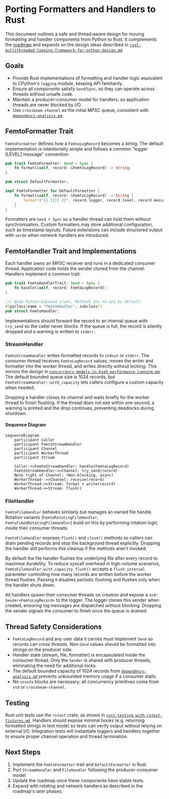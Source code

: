 # Porting Formatters and Handlers to Rust

This document outlines a safe and thread‑aware design for moving
formatting and handler components from Python to Rust. It complements the
[roadmap](./roadmap.md) and expands on the design ideas described in
[`rust-multithreaded-logging-framework-for-python-design.md`](./rust-multithreaded-logging-framework-for-python-design.md).

## Goals

- Provide Rust implementations of formatting and handler logic
  equivalent to CPython's `logging` module, keeping API familiarity.
- Ensure all components satisfy `Send`/`Sync`, so they can operate across
  threads without unsafe code.
- Maintain a producer–consumer model for handlers, so application threads
  are never blocked by I/O.
- Use `crossbeam-channel` as the initial MPSC queue, consistent with
  [`dependency-analysis.md`](./dependency-analysis.md).

## FemtoFormatter Trait

`FemtoFormatter` defines how a `FemtoLogRecord` becomes a string. The
default implementation is intentionally simple and follows a common
"logger [LEVEL] message" convention:

```rust
pub trait FemtoFormatter: Send + Sync {
    fn format(&self, record: &FemtoLogRecord) -> String;
}

pub struct DefaultFormatter;

impl FemtoFormatter for DefaultFormatter {
    fn format(&self, record: &FemtoLogRecord) -> String {
        format!("{} [{}] {}", record.logger, record.level, record.message)
    }
}
```

Formatters are `Send + Sync` so a handler thread can hold them without
synchronisation. Custom formatters may store additional configuration,
such as timestamp layouts. Future extensions can include structured
output with `serde` when network handlers are introduced.

## FemtoHandler Trait and Implementations

Each handler owns an MPSC receiver and runs in a dedicated consumer
thread. Application code holds the sender cloned from the channel.
Handlers implement a common trait:

```rust
pub trait FemtoHandlerTrait: Send + Sync {
    fn handle(&self, record: FemtoLogRecord);
}

/// Base Python-exposed class. Methods are no-ops by default.
#[pyclass(name = "FemtoHandler", subclass)]
pub struct FemtoHandler;
```

Implementations should forward the record to an internal queue with
`try_send` so the caller never blocks. If the queue is full, the record is
silently dropped and a warning is written to `stderr`.

### StreamHandler

`FemtoStreamHandler` writes formatted records to `stdout` or `stderr`.
The consumer thread receives `FemtoLogRecord` values, moves the writer and
formatter into the worker thread, and writes directly without locking.
This mirrors the design in
[`concurrency-models-in-high-performance-logging.md`](./concurrency-models-in-high-performance-logging.md#1-the-picologging-concurrency-model-a-hybrid-approach).
The default bounded queue size is 1024 records, but
`FemtoStreamHandler::with_capacity` lets callers configure a custom
capacity when needed.

Dropping a handler closes its channel and waits briefly for the worker
thread to finish flushing. If the thread does not exit within one
second, a warning is printed and the drop continues, preventing
deadlocks during shutdown.

#### Sequence Diagram

```mermaid
sequenceDiagram
    participant Caller
    participant FemtoStreamHandler
    participant Channel
    participant WorkerThread
    participant Stream

    Caller->>FemtoStreamHandler: handle(FemtoLogRecord)
    FemtoStreamHandler->>Channel: try_send(record)
    Note right of Channel: (Non-blocking, async)
    WorkerThread-->>Channel: receive(record)
    WorkerThread->>Stream: format + write(record)
    WorkerThread->>Stream: flush()
```

### FileHandler

`FemtoFileHandler` behaves similarly but manages an owned file handle.
Rotation variants (`FemtoRotatingFileHandler`,
`FemtoTimedRotatingFileHandler`) build on this by performing rotation
logic inside their consumer threads.

`FemtoFileHandler` exposes `flush()` and `close()` methods so callers can
drain pending records and stop the background thread explicitly. Dropping
the handler still performs this cleanup if the methods aren't invoked.

By default the file handler flushes the underlying file after every record
to maximise durability. To reduce syscall overhead in high-volume
scenarios, `FemtoFileHandler.with_capacity_flush()` accepts a
`flush_interval` parameter controlling how many records are written before
the worker thread flushes. Passing `0` disables periodic flushing and
flushes only when the handler shuts down.

All handlers spawn their consumer threads on creation and expose a
`snd: Sender<FemtoLogRecord>` to the logger. The logger clones this
sender when created, ensuring log messages are dispatched without
blocking. Dropping the sender signals the consumer to finish once the
queue is drained.

## Thread Safety Considerations

- `FemtoLogRecord` and any user data it carries must implement `Send` so
  records can cross threads. Non‑`Send` values should be formatted into
  strings on the producer side.
- Handler state (stream, file, formatter) is encapsulated inside the
  consumer thread. Only the `Sender` is shared with producer threads,
  eliminating the need for additional locks.
- The default bounded capacity of 1024 records from
  [`dependency-analysis.md`](./dependency-analysis.md) prevents unbounded
  memory usage if a consumer stalls.
- No `unsafe` blocks are necessary; all concurrency primitives come from
  `std` or `crossbeam-channel`.

## Testing

Rust unit tests use the `rstest` crate, as shown in
[`rust-testing-with-rstest-fixtures.md`](./rust-testing-with-rstest-fixtures.md).
Handlers should expose minimal hooks (e.g. returning formatted strings in
test mode) so tests can verify output without relying on external I/O.
Integration tests will instantiate loggers and handlers together to
ensure proper channel operation and thread termination.

## Next Steps

1. Implement the `FemtoFormatter` trait and `DefaultFormatter` in Rust.
2. Port `StreamHandler` and `FileHandler` following the producer–consumer
   model.
3. Update the roadmap once these components have stable tests.
4. Expand with rotating and network handlers as described in the
   roadmap's later phases.
